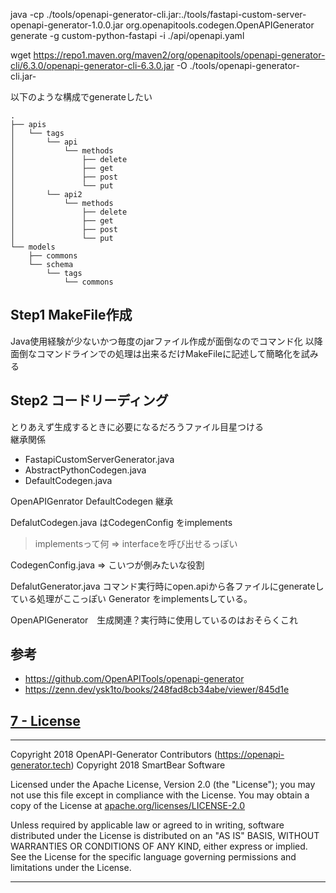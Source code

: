 
java -cp ./tools/openapi-generator-cli.jar:./tools/fastapi-custom-server-openapi-generator-1.0.0.jar org.openapitools.codegen.OpenAPIGenerator generate -g custom-python-fastapi -i ./api/openapi.yaml 

wget https://repo1.maven.org/maven2/org/openapitools/openapi-generator-cli/6.3.0/openapi-generator-cli-6.3.0.jar -O ./tools/openapi-generator-cli.jar-


以下のような構成でgenerateしたい
```
.
├── apis
│   └── tags
│       └── api
│           └── methods
│               ├── delete
│               ├── get
│               ├── post
│               └── put
│       └── api2
│           └── methods
│               ├── delete
│               ├── get
│               ├── post
│               └── put
└── models
    ├── commons
    └── schema
        └── tags
            └── commons
```

## Step1 MakeFile作成
Java使用経験が少ないかつ毎度のjarファイル作成が面倒なのでコマンド化
以降面倒なコマンドラインでの処理は出来るだけMakeFileに記述して簡略化を試みる

## Step2 コードリーディング  

とりあえず生成するときに必要になるだろうファイル目星つける  
継承関係
- FastapiCustomServerGenerator.java
- AbstractPythonCodegen.java
- DefaultCodegen.java


OpenAPIGenrator DefaultCodegen 継承

DefalutCodegen.java はCodegenConfig をimplements
>implementsって何 => interfaceを呼び出せるっぽい

CodegenConfig.java   => こいつが側みたいな役割

DefalutGenerator.java 
コマンド実行時にopen.apiから各ファイルにgenerateしている処理がここっぽい
Generator をimplementsしている。

OpenAPIGenerator　生成関連？実行時に使用しているのはおそらくこれ

## 参考
- <https://github.com/OpenAPITools/openapi-generator>
- <https://zenn.dev/ysk1to/books/248fad8cb34abe/viewer/845d1e>



## [7 - License](#table-of-contents)
-------

Copyright 2018 OpenAPI-Generator Contributors (https://openapi-generator.tech)
Copyright 2018 SmartBear Software

Licensed under the Apache License, Version 2.0 (the "License");
you may not use this file except in compliance with the License.
You may obtain a copy of the License at [apache.org/licenses/LICENSE-2.0](https://www.apache.org/licenses/LICENSE-2.0)

Unless required by applicable law or agreed to in writing, software
distributed under the License is distributed on an "AS IS" BASIS,
WITHOUT WARRANTIES OR CONDITIONS OF ANY KIND, either express or implied.
See the License for the specific language governing permissions and
limitations under the License.

---

